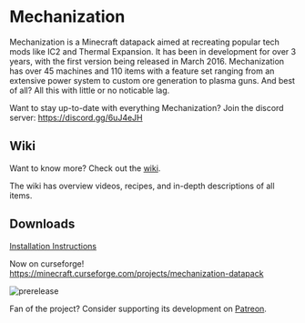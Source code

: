 # Mechanization
Mechanization is a Minecraft datapack aimed at recreating popular tech mods like IC2 and Thermal Expansion. It has been in development for over 3 years, with the first version being released in March 2016. Mechanization has over 45 machines and 110 items with a feature set ranging from an extensive power system to custom ore generation to plasma guns. And best of all? All this with little or no noticable lag.

Want to stay up-to-date with everything Mechanization? Join the discord server: https://discord.gg/6uJ4eJH

## Wiki
Want to know more? Check out the [wiki](https://github.com/ImCoolYeah105/Mechanization/wiki).

The wiki has overview videos, recipes, and in-depth descriptions of all items.

## Downloads

[Installation Instructions](https://github.com/ImCoolYeah105/Mechanization/wiki/Installion)

Now on curseforge! https://minecraft.curseforge.com/projects/mechanization-datapack

![prerelease](https://i.imgur.com/S04DKyE.png)

Fan of the project? Consider supporting its development on [Patreon](https://www.patreon.com/ImCoolYeah105).
